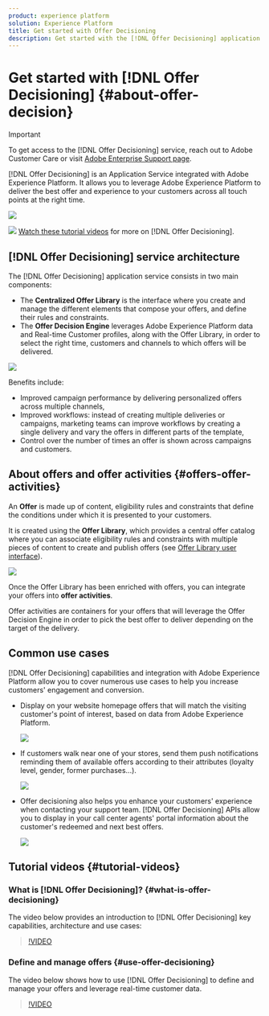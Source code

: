 ```yaml
---
product: experience platform
solution: Experience Platform
title: Get started with Offer Decisioning
description: Get started with the [!DNL Offer Decisioning] application service. Learn more about its architecture, offers and offer activites, as well as common use cases it allows you to perform.
---
```


# Get started with [!DNL Offer Decisioning] {#about-offer-decision}

>[!IMPORTANT]
>
>To get access to the [!DNL Offer Decisioning] service, reach out to Adobe Customer Care or visit [Adobe Enterprise Support page](https://experienceleague.adobe.com/?support-solution=Experience+Platform#support).

[!DNL Offer Decisioning] is an Application Service integrated with Adobe Experience Platform. It allows you to leverage Adobe Experience Platform to deliver the best offer and experience to your customers across all touch points at the right time.

![](../assets/offer-diagram.png) 

![](../assets/do-not-localize/how-to-video.png) [Watch these tutorial videos](#tutorial-videos) for more on [!DNL Offer Decisioning].

## [!DNL Offer Decisioning] service architecture

The [!DNL Offer Decisioning] application service consists in two main components:

* The **Centralized Offer Library** is the interface where you create and manage the different elements that compose your offers, and define their rules and constraints.
* The **Offer Decision Engine** leverages Adobe Experience Platform data and Real-time Customer profiles, along with the Offer Library, in order to select the right time, customers and channels to which offers will be delivered.

![](../assets/architecture.png) 

Benefits include:

* Improved campaign performance by delivering personalized offers across multiple channels,
* Improved workflows: instead of creating multiple deliveries or campaigns, marketing teams can improve workflows by creating a single delivery and vary the offers in different parts of the template,
* Control over the number of times an offer is shown across campaigns and customers.

## About offers and offer activities {#offers-offer-activities}

An **Offer** is made up of content, eligibility rules and constraints that define the conditions under which it is presented to your customers.

It is created using the **Offer Library**, which provides a central offer catalog where you can associate eligibility rules and constraints with multiple pieces of content to create and publish offers (see [Offer Library user interface](../get-started/user-interface.md)).

![](../assets/offer_structure.png) 

Once the Offer Library has been enriched with offers, you can integrate your offers into **offer activities**.

Offer activities are containers for your offers that will leverage the Offer Decision Engine in order to pick the best offer to deliver depending on the target of the delivery.

## Common use cases

[!DNL Offer Decisioning] capabilities and integration with Adobe Experience Platform allow you to cover numerous use cases to help you increase customers' engagement and conversion.

* Display on your website homepage offers that will match the visiting customer's point of interest, based on data from Adobe Experience Platform.

    ![](../assets/website.png) 

* If customers walk near one of your stores, send them push notifications reminding them of available offers according to their attributes (loyalty level, gender, former purchases...).

    ![](../assets/push_sample.png) 

* Offer decisioning also helps you enhance your customers' experience when contacting your support team. [!DNL Offer Decisioning] APIs allow you to display in your call center agents' portal information about the customer's redeemed and next best offers.

    ![](../assets/call-center.png) 

## Tutorial videos {#tutorial-videos}

### What is [!DNL Offer Decisioning]? {#what-is-offer-decisioning}

The video below provides an introduction to [!DNL Offer Decisioning] key capabilities, architecture and use cases:

>[!VIDEO](https://video.tv.adobe.com/v/326961?quality=12&learn=on)

### Define and manage offers {#use-offer-decisioning}

The video below shows how to use [!DNL Offer Decisioning] to define and manage your offers and leverage real-time customer data.

>[!VIDEO](https://video.tv.adobe.com/v/326841?quality=12&learn=on)
